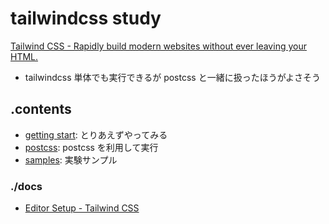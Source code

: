 # tailwindcss study

[Tailwind CSS \- Rapidly build modern websites without ever leaving your HTML\.](https://tailwindcss.com/)

- tailwindcss 単体でも実行できるが postcss と一緒に扱ったほうがよさそう

## .contents

- [getting start](./gettingStart): とりあえずやってみる
- [postcss](./withpostcss): postcss を利用して実行
- [samples](./samples): 実験サンプル

### ./docs

- [Editor Setup \- Tailwind CSS](https://tailwindcss.com/docs/editor-setup)
